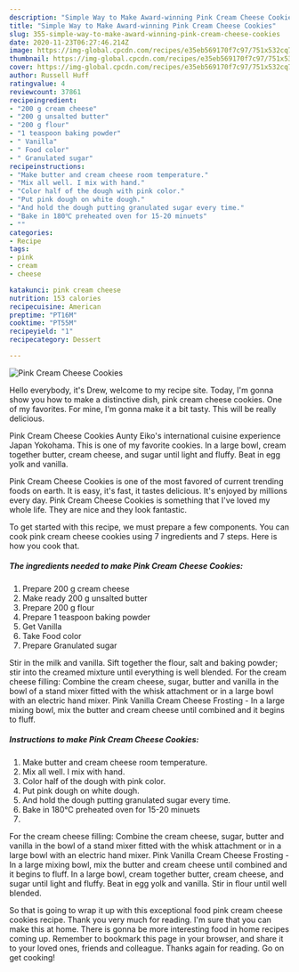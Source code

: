 ```yaml
---
description: "Simple Way to Make Award-winning Pink Cream Cheese Cookies"
title: "Simple Way to Make Award-winning Pink Cream Cheese Cookies"
slug: 355-simple-way-to-make-award-winning-pink-cream-cheese-cookies
date: 2020-11-23T06:27:46.214Z
image: https://img-global.cpcdn.com/recipes/e35eb569170f7c97/751x532cq70/pink-cream-cheese-cookies-recipe-main-photo.jpg
thumbnail: https://img-global.cpcdn.com/recipes/e35eb569170f7c97/751x532cq70/pink-cream-cheese-cookies-recipe-main-photo.jpg
cover: https://img-global.cpcdn.com/recipes/e35eb569170f7c97/751x532cq70/pink-cream-cheese-cookies-recipe-main-photo.jpg
author: Russell Huff
ratingvalue: 4
reviewcount: 37861
recipeingredient:
- "200 g cream cheese"
- "200 g unsalted butter"
- "200 g flour"
- "1 teaspoon baking powder"
- " Vanilla"
- " Food color"
- " Granulated sugar"
recipeinstructions:
- "Make butter and cream cheese room temperature."
- "Mix all well. I mix with hand."
- "Color half of the dough with pink color."
- "Put pink dough on white dough."
- "And hold the dough putting granulated sugar every time."
- "Bake in 180℃ preheated oven for 15-20 minuets"
- ""
categories:
- Recipe
tags:
- pink
- cream
- cheese

katakunci: pink cream cheese 
nutrition: 153 calories
recipecuisine: American
preptime: "PT16M"
cooktime: "PT55M"
recipeyield: "1"
recipecategory: Dessert

---
```



![Pink Cream Cheese Cookies](https://img-global.cpcdn.com/recipes/e35eb569170f7c97/751x532cq70/pink-cream-cheese-cookies-recipe-main-photo.jpg)

Hello everybody, it's Drew, welcome to my recipe site. Today, I'm gonna show you how to make a distinctive dish, pink cream cheese cookies. One of my favorites. For mine, I'm gonna make it a bit tasty. This will be really delicious.

Pink Cream Cheese Cookies Aunty Eiko&#39;s international cuisine experience Japan Yokohama. This is one of my favorite cookies. In a large bowl, cream together butter, cream cheese, and sugar until light and fluffy. Beat in egg yolk and vanilla.

Pink Cream Cheese Cookies is one of the most favored of current trending foods on earth. It is easy, it's fast, it tastes delicious. It's enjoyed by millions every day. Pink Cream Cheese Cookies is something that I've loved my whole life. They are nice and they look fantastic.


To get started with this recipe, we must prepare a few components. You can cook pink cream cheese cookies using 7 ingredients and 7 steps. Here is how you cook that.

<!--inarticleads1-->

##### The ingredients needed to make Pink Cream Cheese Cookies:

1. Prepare 200 g cream cheese
1. Make ready 200 g unsalted butter
1. Prepare 200 g flour
1. Prepare 1 teaspoon baking powder
1. Get  Vanilla
1. Take  Food color
1. Prepare  Granulated sugar


Stir in the milk and vanilla. Sift together the flour, salt and baking powder; stir into the creamed mixture until everything is well blended. For the cream cheese filling: Combine the cream cheese, sugar, butter and vanilla in the bowl of a stand mixer fitted with the whisk attachment or in a large bowl with an electric hand mixer. Pink Vanilla Cream Cheese Frosting - In a large mixing bowl, mix the butter and cream cheese until combined and it begins to fluff. 

<!--inarticleads2-->

##### Instructions to make Pink Cream Cheese Cookies:

1. Make butter and cream cheese room temperature.
1. Mix all well. I mix with hand.
1. Color half of the dough with pink color.
1. Put pink dough on white dough.
1. And hold the dough putting granulated sugar every time.
1. Bake in 180℃ preheated oven for 15-20 minuets
1. 


For the cream cheese filling: Combine the cream cheese, sugar, butter and vanilla in the bowl of a stand mixer fitted with the whisk attachment or in a large bowl with an electric hand mixer. Pink Vanilla Cream Cheese Frosting - In a large mixing bowl, mix the butter and cream cheese until combined and it begins to fluff. In a large bowl, cream together butter, cream cheese, and sugar until light and fluffy. Beat in egg yolk and vanilla. Stir in flour until well blended. 

So that is going to wrap it up with this exceptional food pink cream cheese cookies recipe. Thank you very much for reading. I'm sure that you can make this at home. There is gonna be more interesting food in home recipes coming up. Remember to bookmark this page in your browser, and share it to your loved ones, friends and colleague. Thanks again for reading. Go on get cooking!
